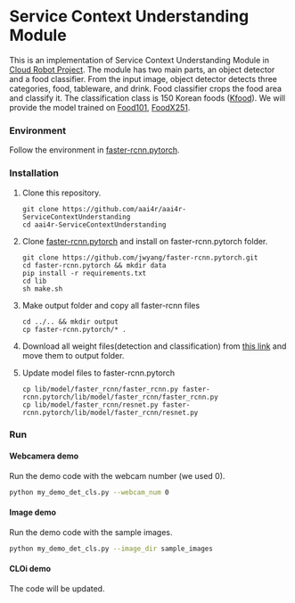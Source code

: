 # Service Context Understanding Module

This is an implementation of Service Context Understanding Module in [Cloud Robot Project](https://github.com/aai4r/aai4r-master).
The module has two main parts, an object detector and a food classifier.
From the input image, object detector detects three categories, food, tableware, and drink.
Food classifier crops the food area and classify it.
The classification class is 150 Korean foods ([Kfood](https://www.aihub.or.kr/)).
We will provide the model trained on [Food101](https://www.kaggle.com/dansbecker/food-101), [FoodX251](https://github.com/karansikka1/iFood_2019).

### Environment
Follow the environment in [faster-rcnn.pytorch](https://github.com/jwyang/faster-rcnn.pytorch).

### Installation

1. Clone this repository.
    ```
    git clone https://github.com/aai4r/aai4r-ServiceContextUnderstanding
    cd aai4r-ServiceContextUnderstanding
    ```

2. Clone [faster-rcnn.pytorch](https://github.com/jwyang/faster-rcnn.pytorch) and install on faster-rcnn.pytorch folder.
    ```
    git clone https://github.com/jwyang/faster-rcnn.pytorch.git
    cd faster-rcnn.pytorch && mkdir data
    pip install -r requirements.txt
    cd lib
    sh make.sh 
    ```

3. Make output folder and copy all faster-rcnn files
    ```
    cd ../.. && mkdir output
    cp faster-rcnn.pytorch/* .
    ```

4. Download all weight files(detection and classification) from [this link](https://drive.google.com/drive/folders/1rT2DYaiywGt8gqdl2YGnd6RLP1rxZV9I?usp=sharing) and move them to output folder.

5. Update model files to faster-rcnn.pytorch
    ```
    cp lib/model/faster_rcnn/faster_rcnn.py faster-rcnn.pytorch/lib/model/faster_rcnn/faster_rcnn.py
    cp lib/model/faster_rcnn/resnet.py faster-rcnn.pytorch/lib/model/faster_rcnn/resnet.py
    ```
   
   
### Run
#### Webcamera demo

Run the demo code with the webcam number (we used 0).
   ```bash
   python my_demo_det_cls.py --webcam_num 0
   ```
   
#### Image demo

Run the demo code with the sample images.
   ```bash
   python my_demo_det_cls.py --image_dir sample_images
   ```
   
#### CLOi demo

The code will be updated.
